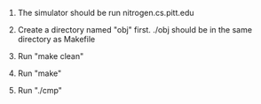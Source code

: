 1. The simulator should be run nitrogen.cs.pitt.edu

2. Create a directory named "obj" first. ./obj should be in the same directory as Makefile

3. Run "make clean"

4. Run "make"

5. Run "./cmp"
